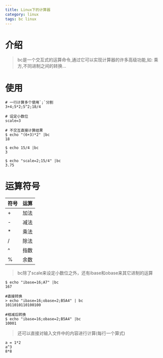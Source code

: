 ```yaml
---
title: Linux下的计算器
category: linux
tags: bc linux
---
```


# 介绍 

> bc是一个交互式的运算命令,通过它可以实现计算器的许多高级功能,如: 乘方,不同进制之间的转换...


# 使用

```shell
# 一行计算多个使用`;`分割
3+4;5*2;5^2;18/4 

# 设定小数位
scale=3

# 不交互直接计算结果
$ echo "(6+3)*2" |bc
18

$ echo 15/4 |bc
3

$ echo "scale=2;15/4" |bc
3.75
```
<!-- more -->

# 运算符号

符号|运算
----|-------
+   | 加法 
-   | 减法 
*   | 乘法 
/   | 除法 
^   | 指数 
%   | 余数

> bc除了scale来设定小数位之外，还有ibase和obase来其它进制的运算

```shell
$ echo "ibase=16;A7" |bc
167

#直接转换
> echo "ibase=16;obase=2;B5A4" | bc 
1011010110100100

#相减后转换
$ echo "ibase=16;obase=2;B5A4" |bc
10001
```

> 还可以直接对输入文件中的内容进行计算(每行一个算式)

```text
a = 1*2
a^3
8*8
```
